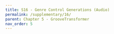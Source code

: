 ```yaml
---
title: S16 - Genre Control Generations (Audio)
permalink: /supplementary/16/
parent: Chapter 5 - GrooveTransformer
nav_order: 5
---
```


